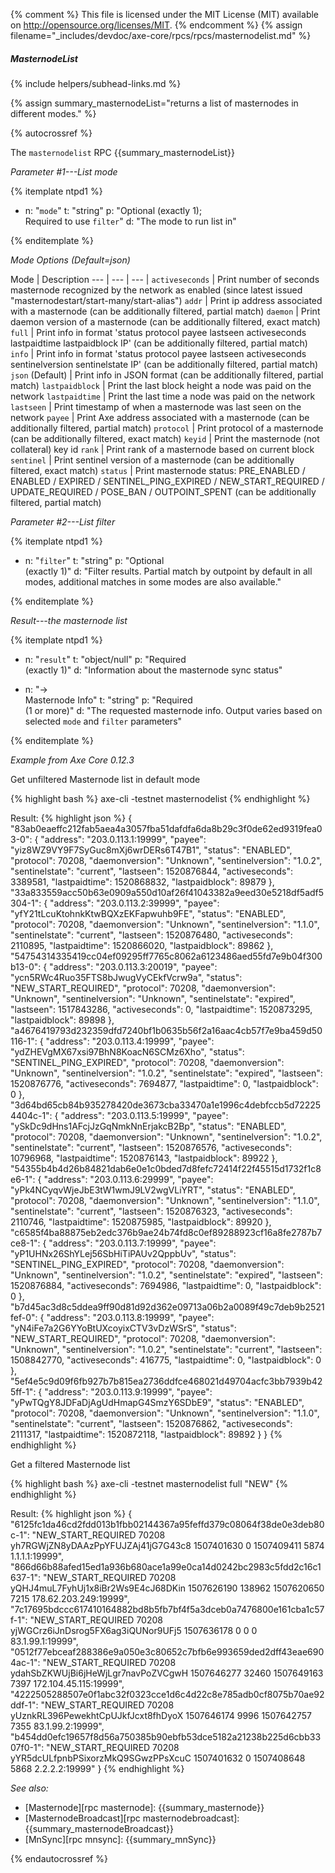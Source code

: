 {% comment %}
This file is licensed under the MIT License (MIT) available on
http://opensource.org/licenses/MIT.
{% endcomment %}
{% assign filename="_includes/devdoc/axe-core/rpcs/rpcs/masternodelist.md" %}

##### MasternodeList
{% include helpers/subhead-links.md %}

<!-- __ -->

{% assign summary_masternodeList="returns a list of masternodes in different modes." %}

{% autocrossref %}

The `masternodelist` RPC {{summary_masternodeList}}

*Parameter #1---List mode*

{% itemplate ntpd1 %}
- n: "`mode`"
  t: "string"
  p: "Optional (exactly 1);<br>Required to use `filter`"
  d: "The mode to run list in"

{% enditemplate %}

*Mode Options (Default=json)*

Mode | Description
--- | --- | --- |
`activeseconds` | Print number of seconds masternode recognized by the network as enabled (since latest issued \"masternodestart/start-many/start-alias\")
`addr` | Print ip address associated with a masternode (can be additionally filtered, partial match)
`daemon` | Print daemon version of a masternode (can be additionally filtered, exact match)
`full` | Print info in format 'status protocol payee lastseen activeseconds lastpaidtime lastpaidblock IP' (can be additionally filtered, partial match)
`info` | Print info in format 'status protocol payee lastseen activeseconds sentinelversion sentinelstate IP' (can be additionally filtered, partial match)
`json` (Default) | Print info in JSON format (can be additionally filtered, partial match)
`lastpaidblock` | Print the last block height a node was paid on the network
`lastpaidtime` | Print the last time a node was paid on the network
`lastseen` | Print timestamp of when a masternode was last seen on the network
`payee` | Print Axe address associated with a masternode (can be additionally filtered, partial match)
`protocol` | Print protocol of a masternode (can be additionally filtered, exact match)
`keyid` | Print the masternode (not collateral) key id
`rank` | Print rank of a masternode based on current block
`sentinel` | Print sentinel version of a masternode (can be additionally filtered, exact match)
`status` | Print masternode status: PRE_ENABLED / ENABLED / EXPIRED / SENTINEL_PING_EXPIRED / NEW_START_REQUIRED / UPDATE_REQUIRED / POSE_BAN / OUTPOINT_SPENT (can be additionally filtered, partial match)

*Parameter #2---List filter*

{% itemplate ntpd1 %}
- n: "`filter`"
  t: "string"
  p: "Optional<br>(exactly 1)"
  d: "Filter results. Partial match by outpoint by default in all modes, additional matches in some modes are also available."

{% enditemplate %}

*Result---the masternode list*

{% itemplate ntpd1 %}
- n: "`result`"
  t: "object/null"
  p: "Required<br>(exactly 1)"
  d: "Information about the masternode sync status"

- n: "→<br>Masternode Info"
  t: "string"
  p: "Required<br>(1 or more)"
  d: "The requested masternode info. Output varies based on selected `mode` and `filter` parameters"

{% enditemplate %}

*Example from Axe Core 0.12.3*

Get unfiltered Masternode list in default mode

{% highlight bash %}
axe-cli -testnet masternodelist
{% endhighlight %}

Result:
{% highlight json %}
{
  "83ab0eaeffc212fab5aea4a3057fba51dafdfa6da8b29c3f0de62ed9319fea03-0": {
    "address": "203.0.113.1:19999",
    "payee": "yiz8WZ9VY9F7SyGuc8mXj6wrDERs6T47B1",
    "status": "ENABLED",
    "protocol": 70208,
    "daemonversion": "Unknown",
    "sentinelversion": "1.0.2",
    "sentinelstate": "current",
    "lastseen": 1520876844,
    "activeseconds": 3389581,
    "lastpaidtime": 1520868832,
    "lastpaidblock": 89879
  },
  "33a833559acc50b63e0909a550d10af26f41043382a9eed30e5218df5adf5304-1": {
    "address": "203.0.113.2:39999",
    "payee": "yfY21tLcuKtohnkKtwBQXzEKFapwuhb9FE",
    "status": "ENABLED",
    "protocol": 70208,
    "daemonversion": "Unknown",
    "sentinelversion": "1.1.0",
    "sentinelstate": "current",
    "lastseen": 1520876480,
    "activeseconds": 2110895,
    "lastpaidtime": 1520866020,
    "lastpaidblock": 89862
  },
  "54754314335419cc04ef09295ff7765c8062a6123486aed55fd7e9b04f300b13-0": {
    "address": "203.0.113.3:20019",
    "payee": "ycn5RWc4Ruo35FTS8bJwugVyCEkfVcrw9a",
    "status": "NEW_START_REQUIRED",
    "protocol": 70208,
    "daemonversion": "Unknown",
    "sentinelversion": "Unknown",
    "sentinelstate": "expired",
    "lastseen": 1517843286,
    "activeseconds": 0,
    "lastpaidtime": 1520873295,
    "lastpaidblock": 89898
  },
  "a4676419793d232359dfd7240bf1b0635b56f2a16aac4cb57f7e9ba459d50116-1": {
    "address": "203.0.113.4:19999",
    "payee": "ydZHEVgMX67xsi97BhN8KoacN6SCMz6Xho",
    "status": "SENTINEL_PING_EXPIRED",
    "protocol": 70208,
    "daemonversion": "Unknown",
    "sentinelversion": "1.0.2",
    "sentinelstate": "expired",
    "lastseen": 1520876776,
    "activeseconds": 7694877,
    "lastpaidtime": 0,
    "lastpaidblock": 0
  },
  "3d64bd65cb84b935278420de3673cba33470a1e1996c4debfccb5d722254404c-1": {
    "address": "203.0.113.5:19999",
    "payee": "ySkDc9dHns1AFcjJzGqNmkNnErjakcB2Bp",
    "status": "ENABLED",
    "protocol": 70208,
    "daemonversion": "Unknown",
    "sentinelversion": "1.0.2",
    "sentinelstate": "current",
    "lastseen": 1520876576,
    "activeseconds": 10796968,
    "lastpaidtime": 1520876143,
    "lastpaidblock": 89922
  },
  "54355b4b4d26b84821dab6e0e1c0bded7d8fefc72414f22f45515d1732f1c8e6-1": {
    "address": "203.0.113.6:29999",
    "payee": "yPk4NCyqvWjeJbE3tW1wmJ9LV2wgVLiYRT",
    "status": "ENABLED",
    "protocol": 70208,
    "daemonversion": "Unknown",
    "sentinelversion": "1.1.0",
    "sentinelstate": "current",
    "lastseen": 1520876323,
    "activeseconds": 2110746,
    "lastpaidtime": 1520875985,
    "lastpaidblock": 89920
  },
  "c6585f4ba88875eb2edc376b9ae24b74fd8c0ef89288923cf16a8fe2787b7ce8-1": {
    "address": "203.0.113.7:19999",
    "payee": "yP1UHNx26ShYLej56SbHiTiPAUv2QppbUv",
    "status": "SENTINEL_PING_EXPIRED",
    "protocol": 70208,
    "daemonversion": "Unknown",
    "sentinelversion": "1.0.2",
    "sentinelstate": "expired",
    "lastseen": 1520876884,
    "activeseconds": 7694986,
    "lastpaidtime": 0,
    "lastpaidblock": 0
  },
  "b7d45ac3d8c5ddea9ff90d81d92d362e09713a06b2a0089f49c7deb9b2521fef-0": {
    "address": "203.0.113.8:19999",
    "payee": "yN4iFe7a2G6YYoBtUXcoyixCTV3vDzWSrS",
    "status": "NEW_START_REQUIRED",
    "protocol": 70208,
    "daemonversion": "Unknown",
    "sentinelversion": "1.0.2",
    "sentinelstate": "current",
    "lastseen": 1508842770,
    "activeseconds": 416775,
    "lastpaidtime": 0,
    "lastpaidblock": 0
  },
  "5ef4e5c9d09f6fb927b7b815ea2736ddfce468021d49704acfc3bb7939b425ff-1": {
    "address": "203.0.113.9:19999",
    "payee": "yPwTQgY8JDFaDjAgUdHmapG4SmzY6SDbE9",
    "status": "ENABLED",
    "protocol": 70208,
    "daemonversion": "Unknown",
    "sentinelversion": "1.1.0",
    "sentinelstate": "current",
    "lastseen": 1520876862,
    "activeseconds": 2111317,
    "lastpaidtime": 1520872118,
    "lastpaidblock": 89892
  }
}
{% endhighlight %}

Get a filtered Masternode list

{% highlight bash %}
axe-cli -testnet masternodelist full "NEW"
{% endhighlight %}

Result:
{% highlight json %}
{
  "6125fc1da46cd2fdd013b1fbb02144367a95feffd379c08064f38de0e3deb80c-1": "NEW_START_REQUIRED 70208 yh7RGWjZN8yDAAzPpYFUJZAj41jG7G43c8 1507401630        0 1507409411   5874 1.1.1.1:19999",
  "866d66b88afed15ed1a936b680ace1a99e0ca14d0242bc2983c5fdd2c16c1637-1": "NEW_START_REQUIRED 70208 yQHJ4muL7FyhUj1x8iBr2Ws9E4cJ68DKin 1507626190   138962 1507620650   7215 178.62.203.249:19999",
  "7c17695bdccc617410164882bd8b5fb7bf4f5a3dceb0a7476800e161cba1c57f-1": "NEW_START_REQUIRED 70208 yjWGCrz6iJnDsrog5FX6ag3iQUNor9UFj5 1507636178        0          0      0 83.1.99.1:19999",
  "0512f77ebceaf288386e9a050e3c80652c7bfb6e993659ded2dff43eae6904ac-1": "NEW_START_REQUIRED 70208 ydahSbZKWUjBi6jHeWjLgr7navPoZVCgwH 1507646277    32460 1507649163   7397 172.104.45.115:19999",
  "4222505288507e0f1abc32f0323cce1d6c4d22c8e785adb0cf8075b70ae92ddf-1": "NEW_START_REQUIRED 70208 yUznkRL396PewekhtCpUJkfJcxt8fhDyoX 1507646174     9996 1507642757   7355 83.1.99.2:19999",
  "b454dd0efc19657f8d56a750385b90ebfb53dce5182a21238b225d6cbb3307f0-1": "NEW_START_REQUIRED 70208 yYR5dcULfpnbPSixorzMkQ9SGwzPPsXcuC 1507401632        0 1507408648   5868 2.2.2.2:19999"
}
{% endhighlight %}

*See also:*

* [Masternode][rpc masternode]: {{summary_masternode}}
* [MasternodeBroadcast][rpc masternodebroadcast]: {{summary_masternodeBroadcast}}
* [MnSync][rpc mnsync]: {{summary_mnSync}}

{% endautocrossref %}
